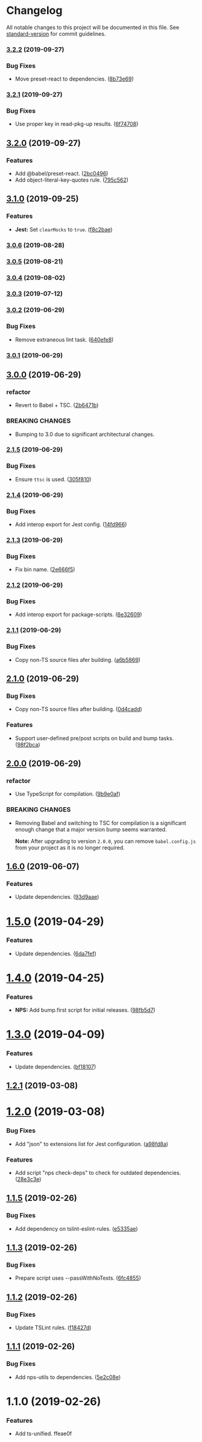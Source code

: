 # Changelog

All notable changes to this project will be documented in this file. See [standard-version](https://github.com/conventional-changelog/standard-version) for commit guidelines.

### [3.2.2](https://github.com/darkobits/ts-unified/compare/v3.2.1...v3.2.2) (2019-09-27)


### Bug Fixes

* Move preset-react to dependencies. ([8b73e69](https://github.com/darkobits/ts-unified/commit/8b73e69))

### [3.2.1](https://github.com/darkobits/ts-unified/compare/v3.2.0...v3.2.1) (2019-09-27)


### Bug Fixes

* Use proper key in read-pkg-up results. ([6f74708](https://github.com/darkobits/ts-unified/commit/6f74708))

## [3.2.0](https://github.com/darkobits/ts-unified/compare/v3.1.0...v3.2.0) (2019-09-27)


### Features

* Add @babel/preset-react. ([2bc0496](https://github.com/darkobits/ts-unified/commit/2bc0496))
* Add object-literal-key-quotes rule. ([795c562](https://github.com/darkobits/ts-unified/commit/795c562))

## [3.1.0](https://github.com/darkobits/ts-unified/compare/v3.0.6...v3.1.0) (2019-09-25)


### Features

* **Jest:** Set `clearMocks` to `true`. ([f8c2bae](https://github.com/darkobits/ts-unified/commit/f8c2bae))

### [3.0.6](https://github.com/darkobits/ts-unified/compare/v3.0.5...v3.0.6) (2019-08-28)

### [3.0.5](https://github.com/darkobits/ts-unified/compare/v3.0.4...v3.0.5) (2019-08-21)

### [3.0.4](https://github.com/darkobits/ts-unified/compare/v3.0.3...v3.0.4) (2019-08-02)

### [3.0.3](https://github.com/darkobits/ts-unified/compare/v3.0.2...v3.0.3) (2019-07-12)



### [3.0.2](https://github.com/darkobits/ts-unified/compare/v3.0.1...v3.0.2) (2019-06-29)


### Bug Fixes

* Remove extraneous lint task. ([640efe8](https://github.com/darkobits/ts-unified/commit/640efe8))



### [3.0.1](https://github.com/darkobits/ts-unified/compare/v3.0.0...v3.0.1) (2019-06-29)



## [3.0.0](https://github.com/darkobits/ts-unified/compare/v2.1.5...v3.0.0) (2019-06-29)


### refactor

* Revert to Babel + TSC. ([2b6471b](https://github.com/darkobits/ts-unified/commit/2b6471b))


### BREAKING CHANGES

* Bumping to 3.0 due to significant architectural changes.



### [2.1.5](https://github.com/darkobits/ts-unified/compare/v2.1.4...v2.1.5) (2019-06-29)


### Bug Fixes

* Ensure `ttsc` is used. ([305f810](https://github.com/darkobits/ts-unified/commit/305f810))



### [2.1.4](https://github.com/darkobits/ts-unified/compare/v2.1.3...v2.1.4) (2019-06-29)


### Bug Fixes

* Add interop export for Jest config. ([14fd966](https://github.com/darkobits/ts-unified/commit/14fd966))



### [2.1.3](https://github.com/darkobits/ts-unified/compare/v2.1.2...v2.1.3) (2019-06-29)


### Bug Fixes

* Fix bin name. ([2e666f5](https://github.com/darkobits/ts-unified/commit/2e666f5))



### [2.1.2](https://github.com/darkobits/ts-unified/compare/v2.1.1...v2.1.2) (2019-06-29)


### Bug Fixes

* Add interop export for package-scripts. ([6e32609](https://github.com/darkobits/ts-unified/commit/6e32609))



### [2.1.1](https://github.com/darkobits/ts-unified/compare/v2.1.0...v2.1.1) (2019-06-29)


### Bug Fixes

* Copy non-TS source files afer building. ([a6b5869](https://github.com/darkobits/ts-unified/commit/a6b5869))



## [2.1.0](https://github.com/darkobits/ts-unified/compare/v2.0.0...v2.1.0) (2019-06-29)


### Bug Fixes

* Copy non-TS source files after building. ([0d4cadd](https://github.com/darkobits/ts-unified/commit/0d4cadd))


### Features

* Support user-defined pre/post scripts on build and bump tasks. ([98f2bca](https://github.com/darkobits/ts-unified/commit/98f2bca))



## [2.0.0](https://github.com/darkobits/ts-unified/compare/v1.6.0...v2.0.0) (2019-06-29)


### refactor

* Use TypeScript for compilation. ([9b9e0af](https://github.com/darkobits/ts-unified/commit/9b9e0af))


### BREAKING CHANGES

* Removing Babel and switching to TSC for compilation is a significant enough change that a major version bump seems warranted.

  **Note:** After upgrading to version `2.0.0`, you can remove `babel.config.js` from your project as it is no longer required.



## [1.6.0](https://github.com/darkobits/ts-unified/compare/v1.5.0...v1.6.0) (2019-06-07)


### Features

* Update dependencies. ([93d9aae](https://github.com/darkobits/ts-unified/commit/93d9aae))



# [1.5.0](https://github.com/darkobits/ts-unified/compare/v1.4.0...v1.5.0) (2019-04-29)


### Features

* Update dependencies. ([6da7fef](https://github.com/darkobits/ts-unified/commit/6da7fef))



# [1.4.0](https://github.com/darkobits/ts-unified/compare/v1.3.0...v1.4.0) (2019-04-25)


### Features

* **NPS:** Add bump.first script for initial releases. ([98fb5d7](https://github.com/darkobits/ts-unified/commit/98fb5d7))



# [1.3.0](https://github.com/darkobits/ts-unified/compare/v1.2.1...v1.3.0) (2019-04-09)


### Features

* Update dependencies. ([bf18107](https://github.com/darkobits/ts-unified/commit/bf18107))



## [1.2.1](https://github.com/darkobits/ts-unified/compare/v1.2.0...v1.2.1) (2019-03-08)



# [1.2.0](https://github.com/darkobits/ts-unified/compare/v1.1.5...v1.2.0) (2019-03-08)


### Bug Fixes

* Add "json" to extensions list for Jest configuration. ([a98fd8a](https://github.com/darkobits/ts-unified/commit/a98fd8a))


### Features

* Add script "nps check-deps" to check for outdated dependencies. ([28e3c3e](https://github.com/darkobits/ts-unified/commit/28e3c3e))



## [1.1.5](https://github.com/darkobits/ts-unified/compare/v1.1.4...v1.1.5) (2019-02-26)


### Bug Fixes

* Add dependency on tslint-eslint-rules. ([e5335ae](https://github.com/darkobits/ts-unified/commit/e5335ae))



<a name="1.1.3"></a>
## [1.1.3](https://github.com/darkobits/ts-unified/compare/v1.1.2...v1.1.3) (2019-02-26)


### Bug Fixes

* Prepare script uses --passWithNoTests. ([6fc4855](https://github.com/darkobits/ts-unified/commit/6fc4855))



<a name="1.1.2"></a>
## [1.1.2](https://github.com/darkobits/ts-unified/compare/v1.1.1...v1.1.2) (2019-02-26)


### Bug Fixes

* Update TSLint rules. ([f18427d](https://github.com/darkobits/ts-unified/commit/f18427d))



<a name="1.1.1"></a>
## [1.1.1](https://github.com/darkobits/ts-unified/compare/v1.1.0...v1.1.1) (2019-02-26)


### Bug Fixes

* Add nps-utils to dependencies. ([5e2c08e](https://github.com/darkobits/ts-unified/commit/5e2c08e))



<a name="1.1.0"></a>
# 1.1.0 (2019-02-26)


### Features

* Add ts-unified. ffeae0f
